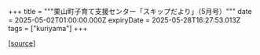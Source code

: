 +++
title = """栗山町子育て支援センター「スキップだより」（5月号）"""
date = 2025-05-02T01:00:00.000Z
expiryDate = 2025-05-28T16:27:53.013Z
tags = ["kuriyama"]
+++


[[source]](https://www.town.kuriyama.hokkaido.jp/soshiki/39/27865.html)
